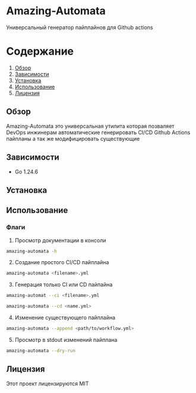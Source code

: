 # Amazing-Automata
Универсальный генератор пайплайнов для Github actions

# Содержание
1. [Обзор](#обзор)
2. [Зависимости](#зависимости)
3. [Установка](#установка)
4. [Использование](#использование)
5. [Лицензия](#лицензия)

## Обзор
Amazing-Automata это универсальная утилита которая позваляет DevOps инжинерам автоматические генерировать CI/CD Github Actions пайпланы а так же модифицировать существующие

## Зависимости
- Go 1.24.6

## Установка

## Использование
### Флаги
1. Просмотр документации в консоли
```bash
amazing-automata -h
```
2. Создание простого CI/CD пайплайна
```bash
amazing-automata <filename>.yml
```
3. Генерация только CI или CD пайпайна
```bash
amazing-automat --ci <filename>.yml 
```
```bash
amazing-automata --cd <name.yml> 
```
4. Изменение существующего пайплайна
```bash
amazing-automata --append <path/to/workflow.yml>
```
5. Просмотр в stdout изменений пайплана
```bash
amazing-automata --dry-run 
```
## Лицензия
Этот проект лицензируются MIT